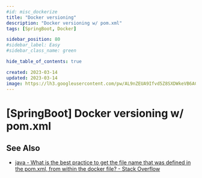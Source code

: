 ```yaml
---
#id: misc_dockerize
title: "Docker versioning"
description: "Docker versioning w/ pom.xml"
tags: [SpringBoot, Docker]

sidebar_position: 80
#sidebar_label: Easy
#sidebar_class_name: green

hide_table_of_contents: true

created: 2023-03-14
updated: 2023-03-14
image: https://lh3.googleusercontent.com/pw/AL9nZEUA9Ifvd5Z8SXDWkeVB6AC4MPGwnXaL6kBXNPoXwOQQ2jOcZ1Jw_0p8TKK8C3ZX0e67_FOY15eDrm7aaXSQJcKtoUzC80SAQEHsaBy6qS2AqNNs5VUFNXBKm439y_1wkvmDl-PnL8ReojnIumNlEvOXBg=w800-no?authuser=0
---
```


[SpringBoot] Docker versioning w/ pom.xml
=========================================




See Also
--------

- [java - What is the best practice to get the file name that was defined in the pom.xml, from within the docker file? - Stack Overflow](https://stackoverflow.com/questions/50896123/what-is-the-best-practice-to-get-the-file-name-that-was-defined-in-the-pom-xml)

